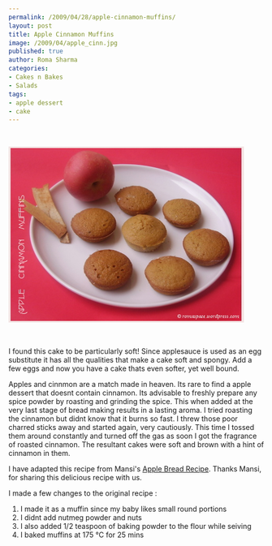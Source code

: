 ```yaml
--- 
permalink: /2009/04/28/apple-cinnamon-muffins/
layout: post
title: Apple Cinnamon Muffins
image: /2009/04/apple_cinn.jpg
published: true
author: Roma Sharma
categories: 
- Cakes n Bakes
- Salads
tags:
- apple dessert
- cake
---
```

 

<img class="alignnone size-full wp-image-1468" title="apple_cinn" src="/2009/04/apple_cinn.jpg" alt="apple_cinn" width="464" height="347" />

 

I found this cake to be particularly soft! Since applesauce is used as an egg substitute it has all the qualities that make a cake soft and spongy. Add a few eggs and now you have a cake thats even softer, yet well bound. 

Apples and cinnmon are a match made in heaven. Its rare to find a apple dessert that doesnt contain cinnamon. Its advisable to freshly prepare any spice powder by roasting and grinding the spice. This when added at the very last stage of bread making results in a lasting aroma. I tried roasting the cinnamon but didnt know that it burns so fast. I threw those poor charred sticks away and started again, very cautiously. This time I tossed them around constantly and turned off the gas as soon I got the fragrance of roasted cinnamon. The resultant cakes were soft and brown with a hint of cinnamon in them.

I have adapted this recipe from Mansi's <a href="http://funnfud.blogspot.com/2008/10/spiced-apple-bread-recipe.html">Apple Bread Recipe</a>. Thanks Mansi, for sharing this delicious recipe with us.

I made a few changes to the original recipe :
<ol>
	<li>I made it as a muffin since my baby likes small round portions</li>
	<li>I didnt add nutmeg powder and nuts</li>
	<li>I also added 1/2 teaspoon of baking powder to the flour while seiving</li>
	<li>I baked muffins at 175 °C for 25 mins</li>
</ol>
